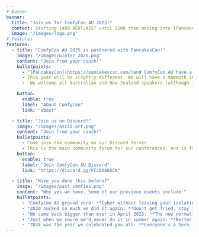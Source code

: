 ```yaml
---
# Banner
banner:
  title: "Join us for ComfyCon AU 2025!"
  content: Starting 1400 AEDT/AEST until 2100 then moving into [PancakesCon!](https://pancakescon.com/)
  image: "/images/logo.png"
# Features
features:
  - title: "ComfyCon AU 2025 is partnered with PancakesCon!"
    image: "/images/winter_2025.png"
    content: "Join from your couch!"
    bulletpoints:
      - "[PancakesCon](https://pancakescon.com/)and ComfyCon AU have a shared history, to the point that we are only days apart in age (PancakesCon being wiser of course). We both wanted to meet the need of COVID - a shared environment to have a casual conference, with people talking about things that interest them and the rest of the community. You can be at home, in your pyjamas, drinking a beer, and you are more than welcome."
      - This year will be slightly different. We will have a mammoth 18 hour conference, starting in Australia and New Zealand, and moving across the Pacific to the US, and into Europe. 
      -  We welcome all Australian and New Zealand speakers (although international speakers are welcome too if you want to stay up late!) to talk about Cyber Security, and Cyber Security Adjacent topics, close to their hearts.

    button:
      enable: true
      label: "About ComfyCon"
      link: "about"

  - title: "Join us on Discord!"
    image: "/images/ascii-art.png"
    content: "Join from your couch!"
    bulletpoints:
      - Come join the community on our Discord Server
      - This is the main community forum for our conferences, and is full of amazing people
    button:
      enable: true
      label: "Join ComfyCon AU Discord"
      link: "https://discord.gg/FCcbX866CN"

  - title: "Have you done this before?"
    image: "/images/past_comfies.png"
    content: "Why yes we have. Some of our previous events include:"
    bulletpoints:
      - "ComfyCon AU ground zero: **Cyber without leaving your isolation tank**."
      - "2020 sucked so much we did it again: **Don't get fried, stay inside**."
      - "We came back bigger than ever in April 2022: **The new normal**."
      - "Just when we swore we'd never do it in summer again: **Better together**."
      - "2024 was the year we celebrated you all: **Everyone's a hero in their own way**."
---
```

